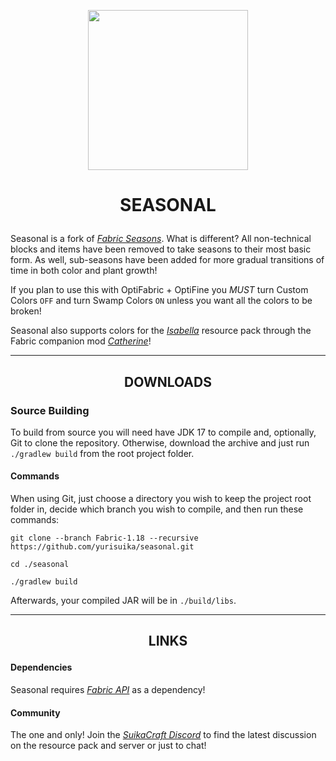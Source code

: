 <p align="center"><img src="https://github.com/yurisuika/Seasonal/blob/Fabric-1.18/src/main/resources/assets/seasonal/icon.png?raw=true" width="256" height="256"></p>

# <p align="center">SEASONAL</p>

Seasonal is a fork of *[Fabric Seasons](https://github.com/lucaargolo/fabric-seasons)*. What is different? All non-technical blocks and items have been removed to take seasons to their most basic form. As well, sub-seasons have been added for more gradual transitions of time in both color and plant growth!

If you plan to use this with OptiFabric + OptiFine you *MUST* turn Custom Colors `OFF` and turn Swamp Colors `ON` unless you want all the colors to be broken!

Seasonal also supports colors for the *[Isabella](https://github.com/yurisuika/Isabella)* resource pack through the Fabric companion mod *[Catherine](https://github.com/yurisuika/Catherine)*!

---

## <p align="center">DOWNLOADS</p>

### Source Building

To build from source you will need have JDK 17 to compile and, optionally, Git to clone the repository. Otherwise, download the archive and just run `./gradlew build` from the root project folder.

#### Commands

When using Git, just choose a directory you wish to keep the project root folder in, decide which branch you wish to compile, and then run these commands:

```shell script
git clone --branch Fabric-1.18 --recursive https://github.com/yurisuika/seasonal.git

cd ./seasonal

./gradlew build
```

Afterwards, your compiled JAR will be in `./build/libs`.

---

## <p align="center">LINKS</p>

#### Dependencies

Seasonal requires *[Fabric API](https://www.curseforge.com/minecraft/mc-mods/fabric-api)* as a dependency!

#### Community

The one and only! Join the *[SuikaCraft Discord](https://discord.gg/0zdNEkQle7Qg9C1H)* to find the latest discussion on the resource pack and server or just to chat!
